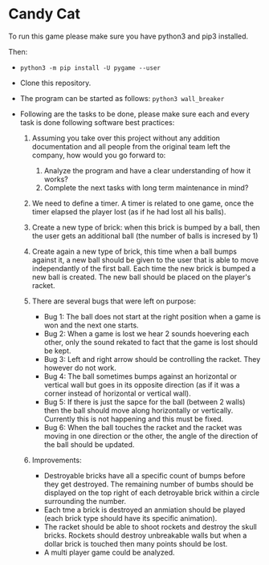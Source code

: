 # Candy Cat

To run this game please make sure you have python3 and pip3 installed.

Then:

* `python3 -m pip install -U pygame --user`
* Clone this repository.
* The program can be started as follows: `python3 wall_breaker`
* Following are the tasks to be done, please make sure each and every task is done following software best practices:

    1. Assuming you take over this project without any addition documentation and all people from the original team left the company, how would you go forward to:
       1. Analyze the program and have a clear understanding of how it works?
       1. Complete the next tasks with long term maintenance in mind?

    1. We need to define a timer. A timer is related to one game, once the timer elapsed the player lost (as if he had lost all his balls).
    1. Create a new type of brick: when this brick is bumped by a ball, then the user gets an additional ball (the number of balls is incresed by 1)
    1. Create again a new type of brick, this time when a ball bumps against it, a new ball should be given to the user that is able to move independantly of the first ball. Each time the new brick is bumped a new ball is created. The new ball should be placed on the player's racket.
    1. There are several bugs that were left on purpose:
        * Bug 1: The ball does not start at the right position when a game is won and the next one starts.
        * Bug 2: When a game is lost we hear 2 sounds hoevering each other, only the sound rekated to fact that the game is lost should be kept.
        * Bug 3: Left and right arrow should be controlling the racket. They however do not work.
        * Bug 4: The ball sometimes bumps against an horizontal or vertical wall but goes in its opposite direction (as if it was a corner instead of horizontal or vertical wall). 
        * Bug 5: If there is just the sapce for the ball (between 2 walls) then the ball should move along horizontally or vertically. Currently this is not happening and this must be fixed.
        * Bug 6: When the ball touches the racket and the racket was moving in one direction or the other, the angle of the direction of the ball should be updated.
    1. Improvements:
        * Destroyable bricks have all a specific count of bumps before they get destroyed. The remaining number of bumbs should be displayed on the top right of each detroyable brick within a circle surrounding the number.
        * Each tme a brick is destroyed an anmiation should be played (each brick type should have its specific animation).
        * The racket should be able to shoot rockets and destroy the skull bricks. Rockets should destroy unbreakable walls but when a dollar brick is touched then many points should be lost.
        * A multi player game could be analyzed.

